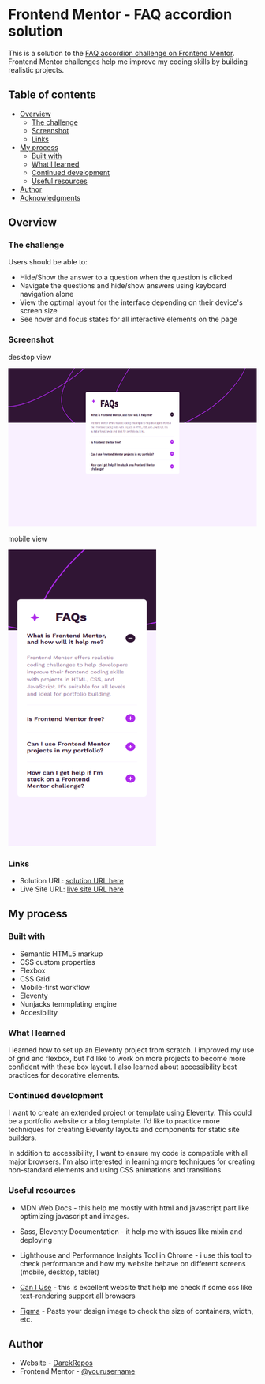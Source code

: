 # Frontend Mentor - FAQ accordion solution

This is a solution to the [FAQ accordion challenge on Frontend Mentor](https://www.frontendmentor.io/challenges/faq-accordion-wyfFdeBwBz). Frontend Mentor challenges help me improve my coding skills by building realistic projects. 

## Table of contents

- [Overview](#overview)
  - [The challenge](#the-challenge)
  - [Screenshot](#screenshot)
  - [Links](#links)
- [My process](#my-process)
  - [Built with](#built-with)
  - [What I learned](#what-i-learned)
  - [Continued development](#continued-development)
  - [Useful resources](#useful-resources)
- [Author](#author)
- [Acknowledgments](#acknowledgments)

## Overview

### The challenge

Users should be able to:

- Hide/Show the answer to a question when the question is clicked
- Navigate the questions and hide/show answers using keyboard navigation alone
- View the optimal layout for the interface depending on their device's screen size
- See hover and focus states for all interactive elements on the page

### Screenshot

desktop view

<img alt="desktop view screenshot" src="./docs/screenshots/desktop.png" width="600" height="320">

mobile view

<img alt="mobile view screenshot" src="./docs/screenshots/mobile.png" width="300" height="600">


### Links

- Solution URL: [solution URL here](https://your-solution-url.com)
- Live Site URL: [live site URL here](https://darekrepos.github.io/FAQ-accordion/faq-page)

## My process

### Built with

- Semantic HTML5 markup
- CSS custom properties
- Flexbox
- CSS Grid
- Mobile-first workflow
- Eleventy
- Nunjacks temmplating engine
- Accesibility



### What I learned

I learned how to set up an Eleventy project from scratch. I improved my use of grid and flexbox, but I'd like to work on more projects to become more confident with these box layout. I also learned about accessibility best practices for decorative elements.

### Continued development

I want to create an extended project or template using Eleventy. This could be a portfolio website or a blog template. I'd like to practice more techniques for creating Eleventy layouts and components for static site builders.

In addition to accessibility, I want to ensure my code is compatible with all major browsers. I'm also interested in learning more techniques for creating non-standard elements and using CSS animations and transitions.

### Useful resources

- MDN Web Docs - this help me mostly with html and javascript part like optimizing javascript and images. 

- Sass, Eleventy Documentation - it help me with issues like mixin and deploying

- Lighthouse and Performance Insights Tool in Chrome - i use this tool to check performance and how my website behave on different screens (mobile, desktop, tablet)

- [Can I Use](https://caniuse.com) - this is excellent website that help me check if some css like text-rendering support all browsers

- [Figma](https://www.figma.com/) - Paste your design image to check the size of containers, width, etc.


## Author

- Website - [DarekRepos](https://darekrepos.github.io/)
- Frontend Mentor - [@yourusername](https://www.frontendmentor.io/profile/DarekRepos)


